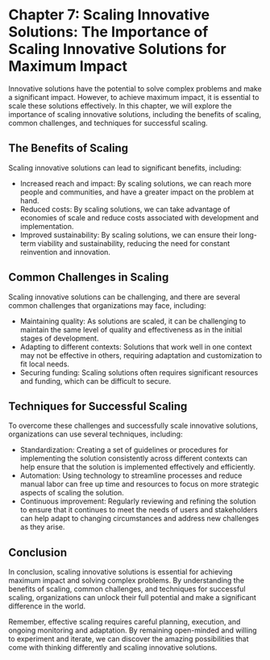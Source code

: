 Chapter 7: Scaling Innovative Solutions: The Importance of Scaling Innovative Solutions for Maximum Impact
==========================================================================================================

Innovative solutions have the potential to solve complex problems and make a significant impact. However, to achieve maximum impact, it is essential to scale these solutions effectively. In this chapter, we will explore the importance of scaling innovative solutions, including the benefits of scaling, common challenges, and techniques for successful scaling.

The Benefits of Scaling
-----------------------

Scaling innovative solutions can lead to significant benefits, including:

* Increased reach and impact: By scaling solutions, we can reach more people and communities, and have a greater impact on the problem at hand.
* Reduced costs: By scaling solutions, we can take advantage of economies of scale and reduce costs associated with development and implementation.
* Improved sustainability: By scaling solutions, we can ensure their long-term viability and sustainability, reducing the need for constant reinvention and innovation.

Common Challenges in Scaling
----------------------------

Scaling innovative solutions can be challenging, and there are several common challenges that organizations may face, including:

* Maintaining quality: As solutions are scaled, it can be challenging to maintain the same level of quality and effectiveness as in the initial stages of development.
* Adapting to different contexts: Solutions that work well in one context may not be effective in others, requiring adaptation and customization to fit local needs.
* Securing funding: Scaling solutions often requires significant resources and funding, which can be difficult to secure.

Techniques for Successful Scaling
---------------------------------

To overcome these challenges and successfully scale innovative solutions, organizations can use several techniques, including:

* Standardization: Creating a set of guidelines or procedures for implementing the solution consistently across different contexts can help ensure that the solution is implemented effectively and efficiently.
* Automation: Using technology to streamline processes and reduce manual labor can free up time and resources to focus on more strategic aspects of scaling the solution.
* Continuous improvement: Regularly reviewing and refining the solution to ensure that it continues to meet the needs of users and stakeholders can help adapt to changing circumstances and address new challenges as they arise.

Conclusion
----------

In conclusion, scaling innovative solutions is essential for achieving maximum impact and solving complex problems. By understanding the benefits of scaling, common challenges, and techniques for successful scaling, organizations can unlock their full potential and make a significant difference in the world.

Remember, effective scaling requires careful planning, execution, and ongoing monitoring and adaptation. By remaining open-minded and willing to experiment and iterate, we can discover the amazing possibilities that come with thinking differently and scaling innovative solutions.
